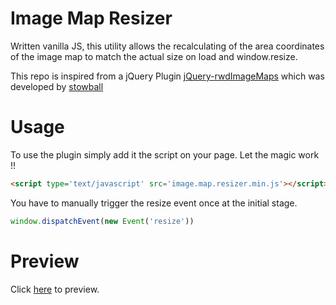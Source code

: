# Image Map Resizer

Written vanilla JS, this utility allows the recalculating of the area coordinates of the image map to match the actual size on load and window.resize.

This repo is inspired from a jQuery Plugin <a href="https://github.com/stowball/jQuery-rwdImageMaps">jQuery-rwdImageMaps</a> which was developed by <a href="https://github.com/stowball/jQuery-rwdImageMaps/commits?author=stowball">stowball</a>

# Usage

To use the plugin simply add it the script on your page. Let the magic work !!

```html
<script type='text/javascript' src='image.map.resizer.min.js'></script>
```

You have to manually trigger the resize event once at the initial stage.

```js
window.dispatchEvent(new Event('resize'))
```

# Preview 

Click <a href="https://vikasdwivedi.github.io/image-map-resizer/"> here</a> to preview.
